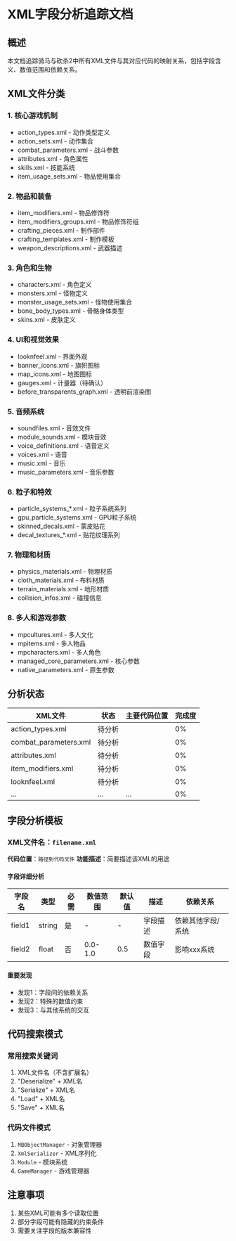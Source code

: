 # XML字段分析追踪文档

## 概述
本文档追踪骑马与砍杀2中所有XML文件与其对应代码的映射关系，包括字段含义、数值范围和依赖关系。

## XML文件分类

### 1. 核心游戏机制
- action_types.xml - 动作类型定义
- action_sets.xml - 动作集合
- combat_parameters.xml - 战斗参数
- attributes.xml - 角色属性
- skills.xml - 技能系统
- item_usage_sets.xml - 物品使用集合

### 2. 物品和装备
- item_modifiers.xml - 物品修饰符
- item_modifiers_groups.xml - 物品修饰符组
- crafting_pieces.xml - 制作部件
- crafting_templates.xml - 制作模板
- weapon_descriptions.xml - 武器描述

### 3. 角色和生物
- characters.xml - 角色定义
- monsters.xml - 怪物定义
- monster_usage_sets.xml - 怪物使用集合
- bone_body_types.xml - 骨骼身体类型
- skins.xml - 皮肤定义

### 4. UI和视觉效果
- looknfeel.xml - 界面外观
- banner_icons.xml - 旗帜图标
- map_icons.xml - 地图图标
- gauges.xml - 计量器（待确认）
- before_transparents_graph.xml - 透明前渲染图

### 5. 音频系统
- soundfiles.xml - 音效文件
- module_sounds.xml - 模块音效
- voice_definitions.xml - 语音定义
- voices.xml - 语音
- music.xml - 音乐
- music_parameters.xml - 音乐参数

### 6. 粒子和特效
- particle_systems_*.xml - 粒子系统系列
- gpu_particle_systems.xml - GPU粒子系统
- skinned_decals.xml - 蒙皮贴花
- decal_textures_*.xml - 贴花纹理系列

### 7. 物理和材质
- physics_materials.xml - 物理材质
- cloth_materials.xml - 布料材质
- terrain_materials.xml - 地形材质
- collision_infos.xml - 碰撞信息

### 8. 多人和游戏参数
- mpcultures.xml - 多人文化
- mpitems.xml - 多人物品
- mpcharacters.xml - 多人角色
- managed_core_parameters.xml - 核心参数
- native_parameters.xml - 原生参数

## 分析状态

| XML文件 | 状态 | 主要代码位置 | 完成度 |
|---------|------|-------------|--------|
| action_types.xml | 待分析 | | 0% |
| combat_parameters.xml | 待分析 | | 0% |
| attributes.xml | 待分析 | | 0% |
| item_modifiers.xml | 待分析 | | 0% |
| looknfeel.xml | 待分析 | | 0% |
| ... | ... | ... | 0% |

## 字段分析模板

### XML文件名：`filename.xml`
**代码位置**：`路径到代码文件`
**功能描述**：简要描述该XML的用途

#### 字段详细分析

| 字段名 | 类型 | 必需 | 数值范围 | 默认值 | 描述 | 依赖关系 |
|--------|------|------|----------|--------|------|----------|
| field1 | string | 是 | - | - | 字段描述 | 依赖其他字段/系统 |
| field2 | float | 否 | 0.0-1.0 | 0.5 | 数值字段 | 影响xxx系统 |

#### 重要发现
- 发现1：字段间的依赖关系
- 发现2：特殊的数值约束
- 发现3：与其他系统的交互

## 代码搜索模式

### 常用搜索关键词
1. XML文件名（不含扩展名）
2. "Deserialize" + XML名
3. "Serialize" + XML名
4. "Load" + XML名
5. "Save" + XML名

### 代码文件模式
1. `MBObjectManager` - 对象管理器
2. `XmlSerializer` - XML序列化
3. `Module` - 模块系统
4. `GameManager` - 游戏管理器

## 注意事项
1. 某些XML可能有多个读取位置
2. 部分字段可能有隐藏的约束条件
3. 需要关注字段的版本兼容性